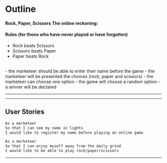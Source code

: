 
# Outline

#### Rock, Paper, Scissors The online reckoning:

#### Rules (for those who have never played or have forgotten)

- Rock beats Scissors
- Scissors beats Paper
- Paper beats Rock
<br/>
- the marketeer should be able to enter their name before the game
- the marketeer will be presented the choices (rock, paper and scissors)
- the marketeer can choose one option
- the game will choose a random option
- a winner will be declared

---
---
## User Stories

```sh
As a marketeer
So that I can see my name in lights
I would like to register my name before playing an online game

As a marketeer
So that I can enjoy myself away from the daily grind
I would like to be able to play rock/paper/scissors
```

---